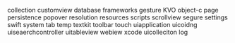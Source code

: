 collection
customview
database
frameworks
gesture
KVO
object-c
page
persistence
popover
resolution
resources
scripts
scrollview
segure
settings
swift
system
tab
temp
textkit
toolbar
touch
uiapplication
uicoidng
uiseaerchcontroller
uitableview
webiew
xcode
uicolleciton
log
